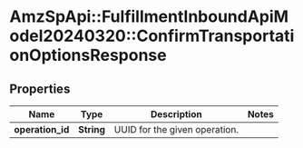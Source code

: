 # AmzSpApi::FulfillmentInboundApiModel20240320::ConfirmTransportationOptionsResponse

## Properties
Name | Type | Description | Notes
------------ | ------------- | ------------- | -------------
**operation_id** | **String** | UUID for the given operation. | 

